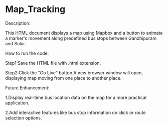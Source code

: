 # Map_Tracking

Description:

This HTML document displays a map using Mapbox and a button to animate a marker's movement along predefined bus stops between Gandhipuram and Sulur.

How to run the code:

Step1:Save the HTML file with .html extension.

Step2:Click the "Go Live" button.A new browser window will open, displaying map moving from one place to another place.

Future Enhancement:

1.Display real-time bus location data on the map for a more practical application.

2.Add interactive features like bus stop information on click or route selection options.
